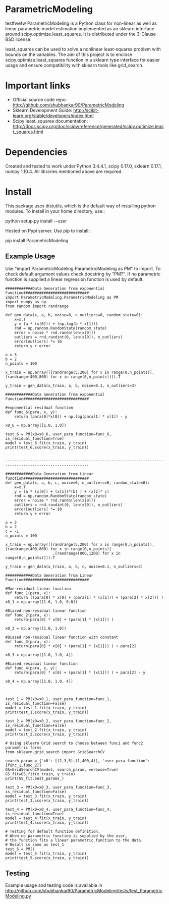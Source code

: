 ParametricModeling
============


testfwefw
ParametricModeling is a Python class for non-linear as well as linear parametric
model estimation implemented as an sklearn interface around scipy.optimize.least_squares. 
It is distributed under the 3-Clause BSD license.

least_squares can be used to solve a nonlinear least-squares problem with bounds 
on the variables.
The aim of this project is to enclose scipy.optimize.least_squares 
function in a sklearn type interface for easier usage and ensure compatibility 
with sklearn tools like grid_search.

Important links
===============

- Official source code repo: http://github.com/shubhankar90/ParametricModeling
- Sklearn Development Guide: http://scikit-learn.org/stable/developers/index.html
- Scipy least_squares documentation: http://docs.scipy.org/doc/scipy/reference/generated/scipy.optimize.least_squares.html

Dependencies
============
Created and tested to work under Python 3.4.4.1, scipy 0.17.0, sklearn 0.17.1, numpy 1.10.4.
All libraries mentioned above are required.

Install
=======

This package uses distutils, which is the default way of installing
python modules. To install in your home directory, use::

  python setup.py install --user

Hosted on Pypi server. Use pip to install::

pip install ParametricModeling


Example Usage
-------------
Use "import ParametricModeling.ParametricModeling as PM" to import.
To check default argument values check docstring by "PM?".
If no parametric function is supplied a linear regression function is used by default.

  
	
	############Data Generation from exponential Function#############################	
	import ParametricModeling.ParametricModeling as PM
	import numpy as np
	from random import randrange

	def gen_data(x, a, b, noise=0, n_outliers=0, random_state=0):
		x=x.T
		y = (a * (x[0])) + (np.log(b * x[1]))
		rnd = np.random.RandomState(random_state)
		error = noise * rnd.randn(len(x[0]))
		outliers = rnd.randint(0, len(x[0]), n_outliers)
		error[outliers] *= 10
		return y + error

	a = 3
	b = 2
	n_points = 100

	x_train = np.array([[randrange(5,200) for x in range(0,n_points)],[randrange(400,800) for x in range(0,n_points)]]).T

	y_train = gen_data(x_train, a, b, noise=0.1, n_outliers=3)

	############Data Generation from exponential Function#############################

	#exponential residual function
	def func_6(para, x, y):
		return (para[0]*x[0]) + np.log(para[1] * x[1]) - y

	x0_6 = np.array([1.0, 1.0])

	test_6 = PM(x0=x0_6, user_para_function=func_6, is_residual_function=True)
	model = test_6.fit(x_train, y_train)
	print(test_6.score(x_train, y_train))


	-----------------------------------------------------------------------------------------------------------

	############Data Generation from Linear function#############################    
	def gen_data(x, a, b, c, noise=0, n_outliers=0, random_state=0):
		x=x.T
		y = (a * (x[0]) + (x[1])*(b) ) + (x[2]* c)
		rnd = np.random.RandomState(random_state)
		error = noise * rnd.randn(len(x[0]))
		outliers = rnd.randint(0, len(x[0]), n_outliers)
		error[outliers] *= 10
		return y + error

	a = 3
	b = 2
	c = -1
	n_points = 100

	x_train = np.array([[randrange(5,200) for x in range(0,n_points)],[randrange(400,800) for x in range(0,n_points)]
						 ,[randrange(800,1200) for x in range(0,n_points)]]).T

	y_train = gen_data(x_train, a, b, c, noise=0.1, n_outliers=3)

	############Data Generation from Linear Function#############################

	#Mon-residual linear function
	def func_1(para, x):
		return ((para[0] * x[0] + (para[1] * (x[1])) + (para[2] * x[2])) )
	x0_1 = np.array([1.0, 1.0, 0.0])

	#Biased non-residual linear function    
	def func_2(para, x):
		return(para[0] * x[0] + (para[1] * (x[1])) )

	x0_2 = np.array([1.0, 1.0])

	#Biased non-residual linear function with constant   
	def func_3(para, x):
		return(para[0] * x[0] + (para[1] * (x[1])) ) + para[2]

	x0_3 = np.array([1.0, 1.0, 4])
		
	#Biased residual linear function    
	def func_4(para, x, y):
		return(para[0] * x[0] + (para[1] * (x[1])) ) + para[2] - y

	x0_4 = np.array([1.0, 1.0, 4])



	test_1 = PM(x0=x0_1, user_para_function=func_1, is_residual_function=False)
	model = test_1.fit(x_train, y_train)
	print(test_1.score(x_train, y_train))

	test_2 = PM(x0=x0_2, user_para_function=func_2, is_residual_function=False)
	model = test_2.fit(x_train, y_train)
	print(test_2.score(x_train, y_train))

	# Using sklearn Grid search to choose between func1 and func2 parametric forms
	from sklearn.grid_search import GridSearchCV

	search_param = {'x0': [(2,3,5),(1,400,4)], 'user_para_function':[func_1,func_2]}
	GS=GridSearchCV(model, search_param, verbose=True)
	GS_fit=GS.fit(x_train, y_train)
	print(GS_fit.best_params_)    

	test_3 = PM(x0=x0_3, user_para_function=func_3, is_residual_function=False)
	model = test_3.fit(x_train, y_train)
	print(test_3.score(x_train, y_train))

	test_4 = PM(x0=x0_4, user_para_function=func_4, is_residual_function=True)
	model = test_4.fit(x_train, y_train)
	print(test_4.score(x_train, y_train))

	# Testing for default function definition.
	# When no parametric function is supplied by the user,
	# the function fits a linear parametric function to the data.
	# Result is same as test_1
	test_5 = PM()
	model = test_5.fit(x_train, y_train)
	print(test_5.score(x_train, y_train))


Testing
-------

Example usage and testing code is available in http://github.com/shubhankar90/ParametricModeling/tests/test_ParametricModeling.py
